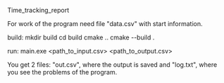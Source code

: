 Time_tracking_report

For work of the program need file "data.csv" with start information.

build:
mkdir build
cd build
cmake ..
cmake --build .

run:
main.exe <path_to_input.csv> <path_to_output.csv>

You get 2 files: "out.csv", where the output is saved and "log.txt", where you see the problems of the program.
